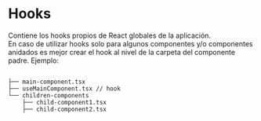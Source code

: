 # Hooks

Contiene los hooks propios de React globales de la aplicación. <br />
En caso de utilizar hooks solo para algunos componentes y/o componentes anidados es mejor crear el hook al nivel de la carpeta del componente padre. Ejemplo:

```

├── main-component.tsx
├── useMainComponent.tsx // hook
└── children-components
    ├── child-component1.tsx
    ├── child-component2.tsx

```
